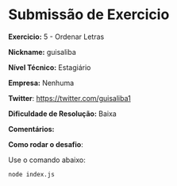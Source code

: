 # Submissão de Exercicio

**Exercicio:** 5 - Ordenar Letras

**Nickname:** guisaliba

**Nível Técnico:** Estagiário

**Empresa:** Nenhuma

**Twitter**: https://twitter.com/guisaliba1

**Dificuldade de Resolução:** Baixa

**Comentários:**

**Como rodar o desafio**:

Use o comando abaixo:

```bash
node index.js
```
